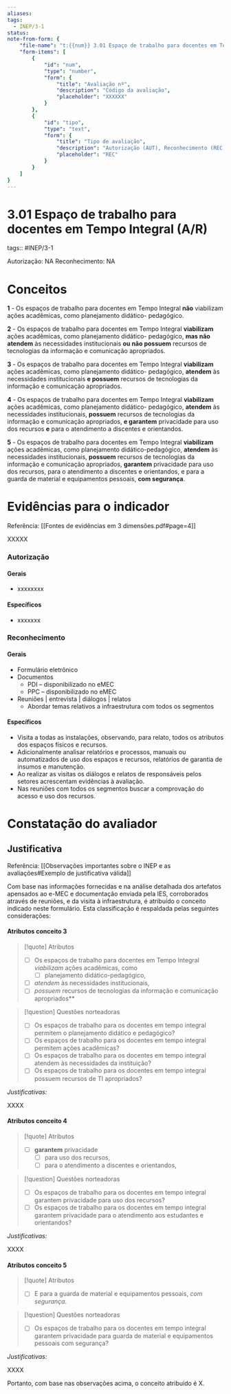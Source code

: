 ```yaml
---
aliases: 
tags:
  - INEP/3-1
status:
note-from-form: {
	"file-name": "t:{{num}} 3.01 Espaço de trabalho para docentes em Tempo Integral ({{tipo}})",
	"form-items": [
		{
			"id": "num",
			"type": "number",
			"form": {
				"title": "Avaliação nº",
				"description": "Código da avaliação",
				"placeholder": "XXXXXX"
			}
		},
		{
			"id": "tipo",
			"type": "text",
			"form": {
				"title": "Tipo de avaliação",
				"description": "Autorização (AUT), Reconhecimento (REC) ou Renovação para Reconhecimento (RRC)?",
				"placeholder": "REC"			
			}
		}
	]
}
---
```

# 3.01 Espaço de trabalho para docentes em Tempo Integral (A/R)

tags:: #INEP/3-1

Autorização: NA
Reconhecimento: NA

# Conceitos

**1** - Os espaços de trabalho para docentes em Tempo Integral **não** viabilizam ações acadêmicas, como planejamento didático- pedagógico.

**2** - Os espaços de trabalho para docentes em Tempo Integral **viabilizam** ações acadêmicas, como planejamento didático- pedagógico, **mas não atendem** às necessidades institucionais **ou não possuem** recursos de tecnologias da informação e comunicação apropriados.

**3** - Os espaços de trabalho para docentes em Tempo Integral **viabilizam** ações acadêmicas, como planejamento didático- pedagógico, **atendem** às necessidades institucionais **e possuem** recursos de tecnologias da informação e comunicação apropriados.

**4** - Os espaços de trabalho para docentes em Tempo Integral **viabilizam** ações acadêmicas, como planejamento didático- pedagógico, **atendem** às necessidades institucionais, **possuem** recursos de tecnologias da informação e comunicação apropriados, **e garantem** privacidade para uso dos recursos **e** para o atendimento a discentes e orientandos.

**5** - Os espaços de trabalho para docentes em Tempo Integral **viabilizam** ações acadêmicas, como planejamento didático-pedagógico, **atendem** às necessidades institucionais, **possuem** recursos de tecnologias da informação e comunicação apropriados, **garantem** privacidade para uso dos recursos, para o atendimento a discentes e orientandos, e para a guarda de material e equipamentos pessoais, **com segurança**.

# Evidências para o indicador

Referência: [[Fontes de evidências em 3 dimensões.pdf#page=4]]

XXXXX

### Autorização

#### Gerais

- xxxxxxxx

#### Específicos

- xxxxxxx

### Reconhecimento

#### Gerais

- Formulário eletrônico
- Documentos
  - PDI – disponibilizado no eMEC
  - PPC – disponibilizado no eMEC
- Reuniões | entrevista | diálogos | relatos
  - Abordar temas relativos a infraestrutura com todos os segmentos

#### Específicos

- Visita a todas as instalações, observando, para relato, todos os atributos dos espaços físicos e recursos.
- Adicionalmente analisar relatórios e processos, manuais ou automatizados de uso dos espaços e recursos, relatórios de garantia de insumos e manutenção.
- Ao realizar as visitas os diálogos e relatos de responsáveis pelos setores acrescentam evidências à avaliação.
- Nas reuniões com todos os segmentos buscar a comprovação do acesso e uso dos recursos.

# Constatação do avaliador

## Justificativa

Referência: [[Observações importantes sobre o INEP e as avaliações#Exemplo de justificativa válida]]

Com base nas informações fornecidas e na análise detalhada dos artefatos apensados ao e-MEC e documentação enviada pela IES, corroborados através de reuniões, e da visita à infraestrutura, é atribuído o conceito indicado neste formulário. Esta classificação é respaldada pelas seguintes considerações:

#### Atributos conceito 3

> [!quote] Atributos
> - [ ] Os espaços de trabalho para docentes em Tempo Integral *viabilizam* ações acadêmicas, como
>   - [ ] planejamento didático-pedagógico,
> - [ ] *atendem* às necessidades institucionais,
> - [ ] *possuem* recursos de tecnologias da informação e comunicação apropriados**

> [!question] Questões norteadoras
> - [ ] Os espaços de trabalho para os docentes em tempo integral permitem o planejamento didático e pedagógico?
> - [ ] Os espaços de trabalho para os docentes em tempo integral permitem ações acadêmicas?
> - [ ] Os espaços de trabalho para os docentes em tempo integral atendem às necessidades da instituição?
> - [ ] Os espaços de trabalho para os docentes em tempo integral possuem recursos de TI apropriados?

*Justificativas:*

XXXX

#### Atributos conceito 4

> [!quote] Atributos
> - [ ] **garantem** privacidade
>   - [ ] para uso dos recursos,
>   - [ ] para o atendimento a discentes e orientandos,

> [!question] Questões norteadoras
> - [ ] Os espaços de trabalho para os docentes em tempo integral garantem privacidade para uso dos recursos?
> - [ ] Os espaços de trabalho para os docentes em tempo integral garantem privacidade para o atendimento aos estudantes e orientandos?

*Justificativas:*

XXXX

#### Atributos conceito 5

> [!quote] Atributos
> - [ ] E para a guarda de material e equipamentos pessoais, *com segurança*.

> [!question] Questões norteadoras
> - [ ] Os espaços de trabalho para os docentes em tempo integral garantem privacidade para guarda de material e equipamentos pessoais com segurança?

*Justificativas:*

XXXX

Portanto, com base nas observações acima, o conceito atribuído é X.
